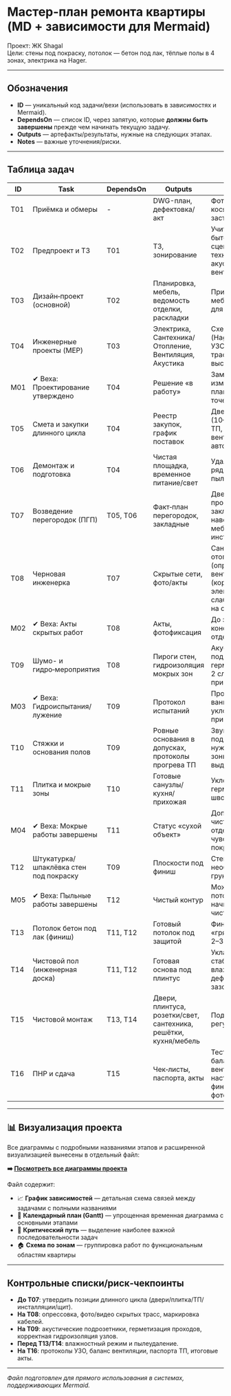 # Мастер-план ремонта квартиры (MD + зависимости для Mermaid)

Проект: ЖК Shagal  
Цели: стены под покраску, потолок — бетон под лак, тёплые полы в 4 зонах, электрика на Hager.

---

## Обозначения
- **ID** — уникальный код задачи/вехи (использовать в зависимостях и Mermaid).
- **DependsOn** — список ID, через запятую, которые **должны быть завершены** прежде чем начинать текущую задачу.
- **Outputs** — артефакты/результаты, нужные на следующих этапах.
- **Notes** — важные уточнения/риски.

---

## Таблица задач

| ID   | Task | DependsOn | Outputs | Notes |
|------|------|-----------|---------|-------|
| T01  | Приёмка и обмеры | - | DWG-план, дефектовка/акт | Фотофиксация косяков застройщика |
| T02  | Предпроект и ТЗ | T01 | ТЗ, зонирование | Учитываем бытовые сценарии, технику, акустику, вентиляцию |
| T03  | Дизайн‑проект (основной) | T02 | Планировка, мебель, ведомость отделки, раскладки | Привязка кухни/мебели критична для инженерии |
| T04  | Инженерные проекты (MEP) | T03 | Электрика, Сантехника/Отопление, Вентиляция, Акустика | Схема щита (Hager), группы, УЗО/УЗИП, трассы, сечения, высоты |
| M01  | ✔ Веха: Проектирование утверждено | T04 | Решение «в работу» | Заморозка изменений планировок/точек |
| T05  | Смета и закупки длинного цикла | T04 | Реестр закупок, график поставок | Двери, плитка (10–15% запас), ТП, инсталляции, вентиляция, щит/автоматы, кабель |
| T06  | Демонтаж и подготовка | T04 | Чистая площадка, временное питание/свет | Удалить лишние ряды стен, пылеподавление |
| T07  | Возведение перегородок (ПГП) | T05, T06 | Факт‑план перегородок, закладные | Дверные проёмы, закладные под навесную мебель/инсталляции |
| T08  | Черновая инженерка | T07 | Скрытые сети, фото/акты | Сантехника/отопление (опрессовка), вентиляция (короба), электрика/слаботочка, щит на стене |
| M02  | ✔ Веха: Акты скрытых работ | T08 | Акты, фотофиксация | До закрытия конструкциями/отделкой |
| T09  | Шумо- и гидро‑мероприятия | T08 | Пироги стен, гидроизоляция мокрых зон | Акустические подрозетники/герметики; гидро 2 слоя + примыкания |
| M03  | ✔ Веха: Гидроиспытания/лужение | T09 | Протокол испытаний | Проверка ванночек/уклонов/примыканий |
| T10  | Стяжки и основания полов | T09 | Ровные основания в допусках, протоколы прогрева ТП | Звукоизоляция под стяжку (где нужно), ТП (4 зоны) + датчики, выдержка |
| T11  | Плитка и мокрые зоны | T10 | Готовые санузлы/кухня/прихожая | Уклоны, трапы, герметизация швов |
| M04  | ✔ Веха: Мокрые работы завершены | T11 | Статус «сухой объект» | Допуск к чистовой отделке чувствительных покрытий |
| T12  | Штукатурка/шпаклёвка стен под покраску | T09 | Плоскости под финиш | Стеклохолст по необходимости, грунтовки |
| M05  | ✔ Веха: Пыльные работы завершены | T12 | Чистый контур | Можно финалить потолок и начинать чистовой |
| T13  | Потолок бетон под лак (финиш) | T11, T12 | Готовый потолок под защитой | Финиш после «грязных» работ, 2–3 слоя лака |
| T14  | Чистовой пол (инженерная доска) | T11, T12 | Готовая основа под плинтус | Укладка при стабильной влажности; деформационные зазоры |
| T15  | Чистовой монтаж | T13, T14 | Двери, плинтуса, розетки/свет, сантехника, решётки, кухня/мебель | Подключения, регулировка |
| T16  | ПНР и сдача | T15 | Чек‑листы, паспорта, акты | Тест УЗО/групп, баланс вентиляции, настройка ТП, финальная фотофиксация |

---

## 📊 Визуализация проекта

Все диаграммы с подробными названиями этапов и расширенной визуализацией вынесены в отдельный файл:

**➡️ [Посмотреть все диаграммы проекта](./mermaid-diagrams.md)**

Файл содержит:
- 📈 **График зависимостей** — детальная схема связей между задачами с полными названиями
- 📅 **Календарный план (Gantt)** — упрощенная временная диаграмма с основными этапами
- 🎯 **Критический путь** — выделение наиболее важной последовательности задач  
- 🏠 **Схема по зонам** — группировка работ по функциональным областям квартиры

---

## Контрольные списки/риск‑чекпоинты
- **До T07**: утвердить позиции длинного цикла (двери/плитка/ТП/инсталляции/щит).
- **На T08**: опрессовка, фото/видео скрытых трасс, маркировка кабелей.
- **На T09**: акустические подрозетники, герметизация проходов, корректная гидроизоляция узлов.
- **Перед T13/T14**: влажностный режим и пылеудаление.
- **На T16**: протоколы УЗО, баланс вентиляции, паспорта ТП, итоговые акты.

---

_Файл подготовлен для прямого использования в системах, поддерживающих Mermaid._ 

